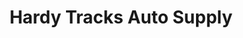 ---
title: "Hardy Tracks Auto Supply"
url: /digos-city/hardy-tracks-auto-supply/
shop: car parts
---